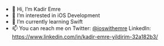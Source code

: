 - 👋 Hi, I’m Kadir Emre
- 👀 I’m interested in iOS Development
- 🌱 I’m currently learning Swift
- 📫 You can reach me on Twitter: [@ioswithemre](https://twitter.com/ioswithemre) LinkedIn: https://www.linkedin.com/in/kadir-emre-yildirim-32a182b3/

<!---
kadiremr3/kadiremr3 is a ✨ special ✨ repository because its `README.md` (this file) appears on your GitHub profile.
You can click the Preview link to take a look at your changes.
--->
